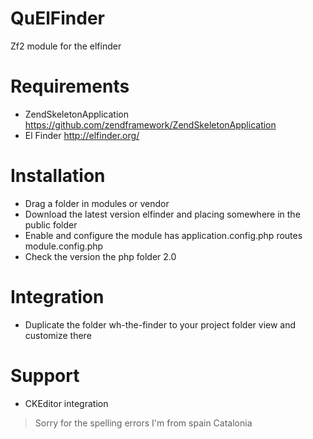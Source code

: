 QuElFinder
==========

Zf2 module for the elfinder

Requirements
============
- ZendSkeletonApplication 
  https://github.com/zendframework/ZendSkeletonApplication
- El Finder
  http://elfinder.org/

Installation
============
- Drag a folder in modules or vendor
- Download the latest version elfinder and placing somewhere in the public folder
- Enable and configure the module has application.config.php routes module.config.php
- Check the version the php folder 2.0

Integration
===========
- Duplicate the folder wh-the-finder to your project folder view and customize there

Support
=======
- CKEditor integration

> Sorry for the spelling errors
> I'm from spain Catalonia